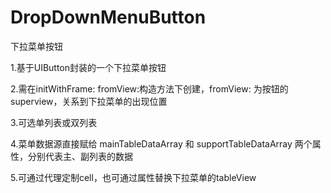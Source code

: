# DropDownMenuButton
下拉菜单按钮

1.基于UIButton封装的一个下拉菜单按钮

2.需在initWithFrame: fromView:构造方法下创建，fromView: 为按钮的superview，关系到下拉菜单的出现位置

3.可选单列表或双列表

4.菜单数据源直接赋给 mainTableDataArray 和 supportTableDataArray 两个属性，分别代表主、副列表的数据

5.可通过代理定制cell，也可通过属性替换下拉菜单的tableView
